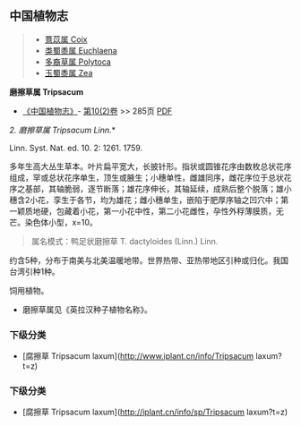 

## 中国植物志

> * [薏苡属  Coix](http://www.iplant.cn/info/Coix?t=z)
> * [类蜀黍属  Euchlaena](http://www.iplant.cn/info/Euchlaena?t=z)
> * [多裔草属  Polytoca](http://www.iplant.cn/info/Polytoca?t=z)
> * [玉蜀黍属  Zea](http://www.iplant.cn/info/Zea?t=z)

**磨擦草属 Tripsacum**

* [《中国植物志》](http://www.iplant.cn/frps)- [第10(2)卷](http://www.iplant.cn/frps/vol/10(2)) >> 285页 [PDF](http://www.iplant.cn/frps/pdf/10(2)/285y.pdf)

**2. 磨擦草属* Tripsacum Linn.**

Linn. Syst. Nat. ed. 10. 2: 1261. 1759.

多年生高大丛生草本。叶片扁平宽大，长披针形。指状或圆锥花序由数枚总状花序组成，罕或总状花序单生，顶生或腋生；小穗单性，雌雄同序，雌花序位于总状花序之基部，其轴脆弱，逐节断落；雄花序伸长，其轴延续，成熟后整个脱落；雄小穗含2小花，孪生于各节，均为雄花；雌小穗单生，嵌陷于肥厚序轴之凹穴中；第一颖质地硬，包藏着小花，第一小花中性，第二小花雌性，孕性外稃薄膜质，无芒。染色体小型，x=10。

> 属名模式：鸭足状磨擦草 T. dactyloides (Linn.) Linn.

约含5种，分布于南美与北美温暖地带。世界热带、亚热带地区引种或归化。我国台湾引种1种。

饲用植物。

* 磨擦草属见《英拉汉种子植物名称》。

### 下级分类
* [腐擦草  Tripsacum laxum](http://www.iplant.cn/info/Tripsacum laxum?t=z)

### 下级分类
* [腐擦草  Tripsacum laxum](http://iplant.cn/info/sp/Tripsacum laxum?t=z)
